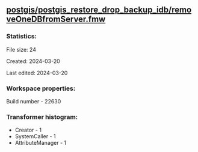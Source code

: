 ﻿## [postgis/postgis_restore_drop_backup_idb/removeOneDBfromServer.fmw](https://github.com/kicki58/kix_working_dir/blob/master/postgis/postgis_restore_drop_backup_idb/removeOneDBfromServer.fmw)

### Statistics:
File size: 24

Created: 2024-03-20

Last edited: 2024-03-20


### Workspace properties:
Build number    - 22630







### Transformer histogram:
*  Creator    -   1
*  SystemCaller    -   1
*  AttributeManager    -   1

